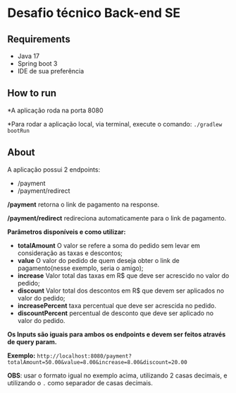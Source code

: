 # Desafio técnico Back-end SE

## **Requirements**
* Java 17
* Spring boot 3
* IDE de sua preferência

## **How to run**

*A aplicação roda na porta 8080

*Para rodar a aplicação local, via terminal, execute o comando: `./gradlew bootRun`

## **About**
A aplicação possui 2 endpoints:
* /payment
* /payment/redirect

**/payment** retorna o link de pagamento na response.

**/payment/redirect** redireciona automaticamente para o link de pagamento.

**Parâmetros disponíveis e como utilizar:**
* **totalAmount** O valor se refere a soma do pedido sem levar em consideração as taxas e descontos;
* **value** O valor do pedido de quem deseja obter o link de pagamento(nesse exemplo, seria o amigo);
* **increase** Valor total das taxas em R$ que deve ser acrescido no valor do pedido;
* **discount** Valor total dos descontos em R$ que devem ser aplicados no valor do pedido;
* **increasePercent** taxa percentual que deve ser acrescida no pedido.
* **discountPercent** percentual de desconto que deve ser aplicado no valor do pedido.

**Os Inputs são iguais para ambos os endpoints e devem ser feitos através de query param.**

**Exemplo:**
`http://localhost:8080/payment?totalAmount=50.00&value=8.00&increase=8.00&discount=20.00`


**OBS**: usar o formato igual no exemplo acima, utilizando 2 casas decimais, e utilizando o `.` como separador de casas decimais.